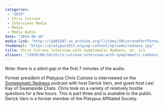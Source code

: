 ```yaml
---
categories:
 - "2019"
 - Chris Cutrone
 - Interviews Media
 - Media
 - Media Audio
date: "2019-06-18"
media-link: "http://ia801507.us.archive.org/7/items/SRCutronePartThree/SR_cutrone_part_three.mp3"
thumbnail: "https://platypus1917.org/wp-content/uploads/redness.jpg"
title: Chris Cutrone interview with Symptomatic Redness, pt. 3/3
aliases: "/2019/06/18/chris-cutrone-interview-with-symptomatic-redness-pt-3-3/"
---
```


Note: there is a silent gap in the first 7 minutes of the audio.

Former president of Platypus Chris Cutrone is interviewed on the [Symptomatic Redness](http://zero-books.net/blogs/zero/tag/symptomatic-redness/) podcast with host Derick Varn, and guest host Lexi Kay of Swampside Chats. Chris took on a variety of relatively hostile questions for a few hours. This is part three and is available to the public. Derick Varn is a former member of the Platypus Affiliated Society.
